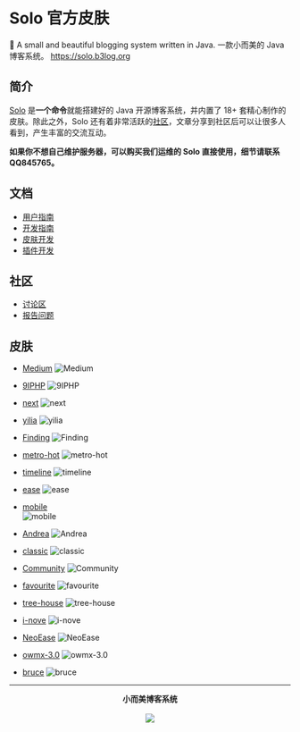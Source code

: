 # Solo 官方皮肤

🎸 A small and beautiful blogging system written in Java. 一款小而美的 Java 博客系统。 https://solo.b3log.org

## 简介

[Solo](https://github.com/b3log/solo) 是**一个命令**就能搭建好的 Java 开源博客系统，并内置了 18+ 套精心制作的皮肤。除此之外，Solo 还有着非常活跃的[社区](https://hacpai.com)，文章分享到社区后可以让很多人看到，产生丰富的交流互动。

**如果你不想自己维护服务器，可以购买我们运维的 Solo 直接使用，细节请联系 QQ845765。**

## 文档

* [用户指南](https://hacpai.com/article/1492881378588)
* [开发指南](https://hacpai.com/article/1493822943172)
* [皮肤开发](https://hacpai.com/article/1493814851007)
* [插件开发](https://docs.google.com/document/pub?id=15H7Q3EBo-44v61Xp_epiYY7vK_gPJLkQaT7T1gkE64w&pli=1)

## 社区

* [讨论区](https://hacpai.com/tag/solo)
* [报告问题](https://github.com/b3log/solo/issues/new/choose)


## 皮肤

* [Medium](https://github.com/b3log/solo-skins/tree/master/Medium)
![Medium](https://solo.b3log.org/images/themes/medium.png)

* [9IPHP](https://github.com/b3log/solo-skins/tree/master/9IPHP)
![9IPHP](https://solo.b3log.org/images/themes/9IPHP.jpg)


* [next](https://github.com/b3log/solo-skins/tree/master/next)
![next](https://solo.b3log.org/images/themes/next.jpg)

* [yilia](https://github.com/b3log/solo-skins/tree/master/yilia)
![yilia](https://solo.b3log.org/images/themes/yilia.jpg)

* [Finding](https://github.com/b3log/solo-skins/tree/master/Finding)
![Finding](https://solo.b3log.org/images/themes/finding.jpg)

* [metro-hot](https://github.com/b3log/solo-skins/tree/master/metro-hot)
![metro-hot](https://solo.b3log.org/images/themes/metro-hot.jpg)

* [timeline](https://github.com/b3log/solo-skins/tree/master/timeline)
![timeline](https://solo.b3log.org/images/themes/timeline.jpg)

* [ease](https://github.com/b3log/solo-skins/tree/master/ease)
![ease](https://solo.b3log.org/images/themes/ease.jpg)

* [mobile](https://github.com/b3log/solo-skins/tree/master/mobile) <br>
![mobile](https://solo.b3log.org/images/themes/mobile.jpg)

* [Andrea](https://github.com/b3log/solo-skins/tree/master/Andrea)
![Andrea](https://solo.b3log.org/images/themes/andrea.jpg)

* [classic](https://github.com/b3log/solo-skins/tree/master/classic)
![classic](https://solo.b3log.org/images/themes/classic.jpg)

* [Community](https://github.com/b3log/solo-skins/tree/master/Community)
![Community](https://solo.b3log.org/images/themes/community.jpg)

* [favourite](https://github.com/b3log/solo-skins/tree/master/favourite)
![favourite](https://solo.b3log.org/images/themes/favourite.jpg)

* [tree-house](https://github.com/b3log/solo-skins/tree/master/tree-house)
![tree-house](https://solo.b3log.org/images/themes/tree-house.jpg)

* [i-nove](https://github.com/b3log/solo-skins/tree/master/i-nove)
![i-nove](https://solo.b3log.org/images/themes/i-nove.jpg)

* [NeoEase](https://github.com/b3log/solo-skins/tree/master/NeoEase)
![NeoEase](https://solo.b3log.org/images/themes/neoease.jpg)

* [owmx-3.0](https://github.com/b3log/solo-skins/tree/master/owmx-3.0)
![owmx-3.0](https://solo.b3log.org/images/themes/owmx-3.0.jpg)

* [bruce](https://github.com/b3log/solo-skins/tree/master/bruce)
![bruce](https://solo.b3log.org/images/themes/bruce.jpg)

----

<p align = "center">
<strong>小而美博客系统</strong>
<br><br>
<img src="https://cloud.githubusercontent.com/assets/873584/26024667/c031e40a-3808-11e7-9176-f2c9af01bd64.png">
</p>
 
